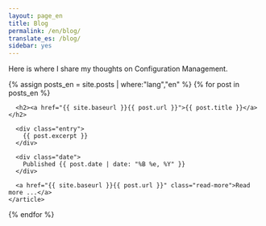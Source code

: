 ```yaml
---
layout: page_en
title: Blog
permalink: /en/blog/
translate_es: /blog/
sidebar: yes
---
```


Here is where I share my thoughts on Configuration Management.

<div class="posts">

  {% assign posts_en = site.posts | where:"lang","en" %}
  {% for post in posts_en %}
    <article class="post">
    
      <h2><a href="{{ site.baseurl }}{{ post.url }}">{{ post.title }}</a></h2>

      <div class="entry">
        {{ post.excerpt }}
      </div>

      <div class="date">
        Published {{ post.date | date: "%B %e, %Y" }}
      </div>

      <a href="{{ site.baseurl }}{{ post.url }}" class="read-more">Read more ...</a>
    </article>
  {% endfor %}
</div>